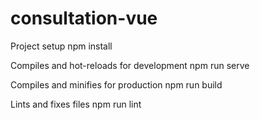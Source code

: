 # consultation-vue

Project setup
npm install

Compiles and hot-reloads for development
npm run serve

Compiles and minifies for production
npm run build

Lints and fixes files
npm run lint
